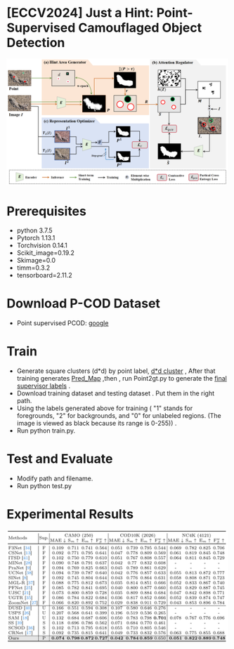 # [ECCV2024] Just a Hint: Point-Supervised Camouflaged Object Detection


![Framework](figure/Framework.png)


# Prerequisites
- python 3.7.5
- Pytorch 1.13.1
- Torchvision 0.14.1
- Scikit_image=0.19.2
- Skimage=0.0
- timm=0.3.2
- tensorboard=2.11.2

  
# Download P-COD Dataset

- Point supervised PCOD: [google](https://drive.google.com/file/d/17oa6-IU2Dr9Q1KKQ74UoL0hoFd5F7bOd/view?usp=sharing)

# Train
- Generate square clusters (d*d) by point label, [d*d cluster](https://drive.google.com/file/d/1L6l5ijona7J5eX5tX8aGSjwCY1oBdV7L/view?usp=drive_link) , After that training generates [Pred_Map](https://drive.google.com/file/d/1RjgNvc83wnTKAaVcRFg7gxVY85771XGg/view?usp=drive_link) ,then , run Point2gt.py to generate the [final supervisor labels](https://drive.google.com/file/d/1_la4aF9VMv_VG3pQIhc1PXNJa8dxIn26/view?usp=drive_link) .
- Download training dataset and testing dataset . Put them in the right path.
- Using the labels generated above for training ( "1" stands for foregrounds, "2" for backgrounds, and "0" for unlabeled regions. (The image is viewed as black because its range is 0-255)) .
- Run python train.py.

# Test and Evaluate 
- Modify path and filename.
- Run python test.py
  
# Experimental Results
![result](figure/Result.png)
